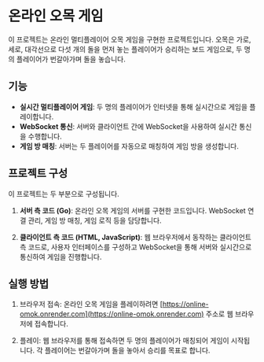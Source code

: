# 온라인 오목 게임

이 프로젝트는 온라인 멀티플레이어 오목 게임을 구현한 프로젝트입니다. 오목은 가로, 세로, 대각선으로 다섯 개의 돌을 먼저 놓는 플레이어가 승리하는 보드 게임으로, 두 명의 플레이어가 번갈아가며 돌을 놓습니다.

## 기능

-   **실시간 멀티플레이어 게임**: 두 명의 플레이어가 인터넷을 통해 실시간으로 게임을 플레이합니다.
-   **WebSocket 통신**: 서버와 클라이언트 간에 WebSocket을 사용하여 실시간 통신을 수행합니다.
-   **게임 방 매칭**: 서버는 두 플레이어를 자동으로 매칭하여 게임 방을 생성합니다.

## 프로젝트 구성

이 프로젝트는 두 부분으로 구성됩니다.

1. **서버 측 코드 (Go)**: 온라인 오목 게임의 서버를 구현한 코드입니다. WebSocket 연결 관리, 게임 방 매칭, 게임 로직 등을 담당합니다.

2. **클라이언트 측 코드 (HTML, JavaScript)**: 웹 브라우저에서 동작하는 클라이언트 측 코드로, 사용자 인터페이스를 구성하고 WebSocket을 통해 서버와 실시간으로 통신하여 게임을 진행합니다.

## 실행 방법

1. 브라우저 접속: 온라인 오목 게임을 플레이하려면 [https://online-omok.onrender.com](https://online-omok.onrender.com) 주소로 웹 브라우저에 접속합니다.

2. 플레이: 웹 브라우저를 통해 접속하면 두 명의 플레이어가 매칭되어 게임이 시작됩니다. 각 플레이어는 번갈아가며 돌을 놓아서 승리를 목표로 합니다.
